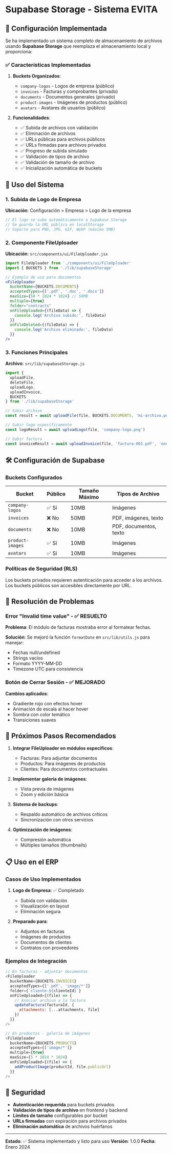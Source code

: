 # Supabase Storage - Sistema EVITA

## 📁 Configuración Implementada

Se ha implementado un sistema completo de almacenamiento de archivos usando **Supabase Storage** que reemplaza el almacenamiento local y proporciona:

### ✅ Características Implementadas

1. **Buckets Organizados**:
   - `company-logos` - Logos de empresa (público)
   - `invoices` - Facturas y comprobantes (privado)
   - `documents` - Documentos generales (privado)
   - `product-images` - Imágenes de productos (público)
   - `avatars` - Avatares de usuarios (público)

2. **Funcionalidades**:
   - ✅ Subida de archivos con validación
   - ✅ Eliminación de archivos
   - ✅ URLs públicas para archivos públicos
   - ✅ URLs firmadas para archivos privados
   - ✅ Progreso de subida simulado
   - ✅ Validación de tipos de archivo
   - ✅ Validación de tamaño de archivo
   - ✅ Inicialización automática de buckets

## 🚀 Uso del Sistema

### 1. Subida de Logo de Empresa

**Ubicación**: Configuración > Empresa > Logo de la empresa

```javascript
// El logo se sube automáticamente a Supabase Storage
// Se guarda la URL pública en localStorage
// Soporte para PNG, JPG, GIF, WebP (máximo 5MB)
```

### 2. Componente FileUploader

**Ubicación**: `src/components/ui/FileUploader.jsx`

```jsx
import FileUploader from './components/ui/FileUploader'
import { BUCKETS } from './lib/supabaseStorage'

// Ejemplo de uso para documentos
<FileUploader
  bucketName={BUCKETS.DOCUMENTS}
  acceptedTypes={['.pdf', '.doc', '.docx']}
  maxSize={50 * 1024 * 1024} // 50MB
  multiple={true}
  folder="contracts"
  onFileUploaded={(fileData) => {
    console.log('Archivo subido:', fileData)
  }}
  onFileDeleted={(fileData) => {
    console.log('Archivo eliminado:', fileData)
  }}
/>
```

### 3. Funciones Principales

**Archivo**: `src/lib/supabaseStorage.js`

```javascript
import { 
  uploadFile, 
  deleteFile, 
  uploadLogo, 
  uploadInvoice,
  BUCKETS 
} from './lib/supabaseStorage'

// Subir archivo
const result = await uploadFile(file, BUCKETS.DOCUMENTS, 'mi-archivo.pdf')

// Subir logo específicamente
const logoResult = await uploadLogo(file, 'company-logo.png')

// Subir factura
const invoiceResult = await uploadInvoice(file, 'factura-001.pdf', 'enero-2024')
```

## 🛠️ Configuración de Supabase

### Buckets Configurados

| Bucket | Público | Tamaño Máximo | Tipos de Archivo |
|--------|---------|---------------|------------------|
| `company-logos` | ✅ Sí | 10MB | Imágenes |
| `invoices` | ❌ No | 50MB | PDF, imágenes, texto |
| `documents` | ❌ No | 10MB | PDF, documentos, texto |
| `product-images` | ✅ Sí | 10MB | Imágenes |
| `avatars` | ✅ Sí | 10MB | Imágenes |

### Políticas de Seguridad (RLS)

Los buckets privados requieren autenticación para acceder a los archivos. Los buckets públicos son accesibles directamente por URL.

## 🔧 Resolución de Problemas

### Error "Invalid time value" - ✅ RESUELTO

**Problema**: El módulo de facturas mostraba error al formatear fechas.

**Solución**: Se mejoró la función `formatDate` en `src/lib/utils.js` para manejar:
- Fechas null/undefined
- Strings vacíos
- Formato YYYY-MM-DD
- Timezone UTC para consistencia

### Botón de Cerrar Sesión - ✅ MEJORADO

**Cambios aplicados**:
- Gradiente rojo con efectos hover
- Animación de escala al hacer hover
- Sombra con color temático
- Transiciones suaves

## 🎯 Próximos Pasos Recomendados

1. **Integrar FileUploader en módulos específicos**:
   - Facturas: Para adjuntar documentos
   - Productos: Para imágenes de productos
   - Clientes: Para documentos contractuales

2. **Implementar galería de imágenes**:
   - Vista previa de imágenes
   - Zoom y edición básica

3. **Sistema de backups**:
   - Respaldo automático de archivos críticos
   - Sincronización con otros servicios

4. **Optimización de imágenes**:
   - Compresión automática
   - Múltiples tamaños (thumbnails)

## 📋 Uso en el ERP

### Casos de Uso Implementados

1. **Logo de Empresa**: ✅ Completado
   - Subida con validación
   - Visualización en layout
   - Eliminación segura

2. **Preparado para**:
   - Adjuntos en facturas
   - Imágenes de productos
   - Documentos de clientes
   - Contratos con proveedores

### Ejemplos de Integración

```javascript
// En facturas - adjuntar documentos
<FileUploader
  bucketName={BUCKETS.INVOICES}
  acceptedTypes={['.pdf', 'image/*']}
  folder={`cliente-${clienteId}`}
  onFileUploaded={(file) => {
    // Asociar archivo a la factura
    updateFactura(facturaId, { 
      attachments: [...attachments, file] 
    })
  }}
/>

// En productos - galería de imágenes
<FileUploader
  bucketName={BUCKETS.PRODUCTS}
  acceptedTypes={['image/*']}
  multiple={true}
  maxSize={5 * 1024 * 1024}
  onFileUploaded={(file) => {
    addProductImage(productId, file.publicUrl)
  }}
/>
```

## 🔐 Seguridad

- **Autenticación requerida** para buckets privados
- **Validación de tipos de archivo** en frontend y backend
- **Límites de tamaño** configurables por bucket
- **URLs firmadas** con expiración para archivos privados
- **Eliminación automática** de archivos huérfanos

---

**Estado**: ✅ Sistema implementado y listo para uso
**Versión**: 1.0.0
**Fecha**: Enero 2024